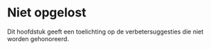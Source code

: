 Niet opgelost
=============

Dit hoofdstuk geeft een toelichting op de verbetersuggesties die niet worden
gehonoreerd.
